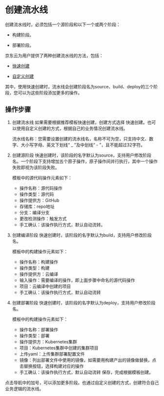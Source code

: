 # 创建流水线

创建流水线时，必须包括一个源阶段和以下一个或两个阶段：

* 构建阶段。

* 部署阶段。

京东云为用户提供了两种创建流水线的方法，包括：

* [快速创建](../Getting-Started/Quick-Creation.md)

* [自定义创建](../Getting-Started/Create-Customized-Instance.md)

其中，使用快速创建时，流水线会创建阶段名为source、build、deploy的三个阶段，您可以为这些阶段添加更多的操作。

## 操作步骤
1. 创建流水线
如果需要根据推荐模板快速创建，创建方式选择 快速创建。也可以使用自定义创建的方式，根据自己的业务情况创建流水线。

	流水线名称：您需要设置创建的流水线名，名称不可为空，只支持中文、数字、大小写字母、英文下划线“ _ ”及中划线“ - ”，且不能超过32字符。

2. 创建源阶段
快速创建时，该阶段的名字默认为source，支持用户修改阶段名。一个阶段下支持增加五个原子操作，原子操作间并行执行，其中一个操作失败即视为该阶段失败。

	模板中的源代码操作元素如下：
	* 操作名称：源代码操作
	* 操作类型：源代码
	* 操作提供方：GitHub
	* 存储库：repo地址
	* 分支：编译分支
	* 更改检测操作：触发方式
	* 手工确认：该操作执行方式，默认自动流转。

3. 创建编译阶段
快速创建时，该阶段的名字默认为build，支持用户修改阶段名。

	模板中的构建操作元素如下：
	* 操作名称：构建操作
	* 操作类型：构建
	* 操作提供方：云编译
	* 输入操作：需要编译的操作，即上面步骤中命名的源代码操作
	* 项目：云编译中创建的项目
	* 手工确认：该操作执行方式，默认自动流转

4. 创建部署阶段
快速创建时，该阶段的名字默认为deploy，支持用户修改阶段名。

	模板中的构建操作元素如下：
	* 操作名称：部署操作
	* 操作类型：部署
	* 操作提供方：Kubernetes集群
	* 项目：Kubernetes集群中创建的集群项目
	* 上传yaml：上传集群部署配置文件
	* 镜像：列出部署文件中使用的镜像，如需要用构建产出的镜像做替换，点击替换按钮，选择构建对应的操作
	* 手工确认：该操作执行方式，默认自动流转
  保存，完成根据模板创建。

点击导航中的加号，可以添加更多阶段。也通过自定义创建的方式，创建符合自己业务逻辑的流水线。
